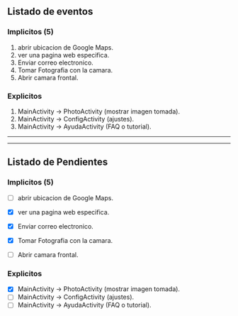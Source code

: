 ## Listado de eventos

### Implicitos (5)
1. abrir ubicacion de Google Maps.
2. ver una pagina web especifica.
3. Enviar correo electronico.
4. Tomar Fotografia con la camara.
5. Abrir camara frontal.


### Explicitos
1. MainActivity → PhotoActivity (mostrar imagen tomada).
2. MainActivity → ConfigActivity (ajustes).
3. MainActivity → AyudaActivity (FAQ o tutorial).

---
---

## Listado de Pendientes

### Implicitos (5)
- [ ] abrir ubicacion de Google Maps.
- [X] ver una pagina web especifica.
- [X] Enviar correo electronico.
- [X] Tomar Fotografia con la camara.
- [ ] Abrir camara frontal.


### Explicitos
- [X] MainActivity → PhotoActivity (mostrar imagen tomada).
- [ ] MainActivity → ConfigActivity (ajustes).
- [ ] MainActivity → AyudaActivity (FAQ o tutorial).
